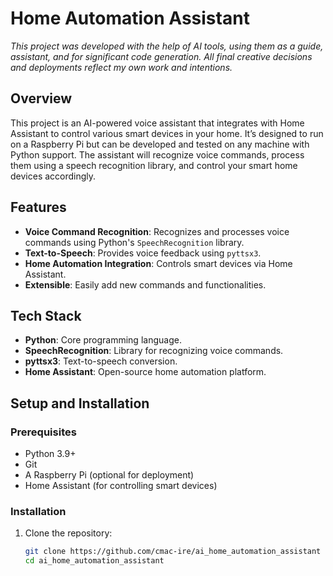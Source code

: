 # Home Automation Assistant

*This project was developed with the help of AI tools, using them as a guide, assistant, and for significant code generation. All final creative decisions and deployments reflect my own work and intentions.*

## Overview
This project is an AI-powered voice assistant that integrates with Home Assistant to control various smart devices in your home. It’s designed to run on a Raspberry Pi but can be developed and tested on any machine with Python support. The assistant will recognize voice commands, process them using a speech recognition library, and control your smart home devices accordingly.

## Features
- **Voice Command Recognition**: Recognizes and processes voice commands using Python's `SpeechRecognition` library.
- **Text-to-Speech**: Provides voice feedback using `pyttsx3`.
- **Home Automation Integration**: Controls smart devices via Home Assistant.
- **Extensible**: Easily add new commands and functionalities.

## Tech Stack
- **Python**: Core programming language.
- **SpeechRecognition**: Library for recognizing voice commands.
- **pyttsx3**: Text-to-speech conversion.
- **Home Assistant**: Open-source home automation platform.

## Setup and Installation

### Prerequisites
- Python 3.9+
- Git
- A Raspberry Pi (optional for deployment)
- Home Assistant (for controlling smart devices)

### Installation

1. Clone the repository:
   ```bash
   git clone https://github.com/cmac-ire/ai_home_automation_assistant
   cd ai_home_automation_assistant
